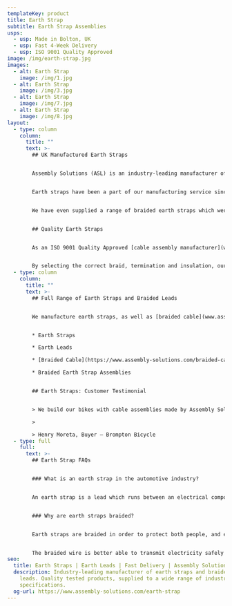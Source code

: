 ```yaml
---
templateKey: product
title: Earth Strap
subtitle: Earth Strap Assemblies
usps:
  - usp: Made in Bolton, UK
  - usp: Fast 4-Week Delivery
  - usp: ISO 9001 Quality Approved
image: /img/earth-strap.jpg
images:
  - alt: Earth Strap
    image: /img/1.jpg
  - alt: Earth Strap
    image: /img/3.jpg
  - alt: Earth Strap
    image: /img/7.jpg
  - alt: Earth Strap
    image: /img/8.jpg
layout:
  - type: column
    column:
      title: ""
      text: >-
        ## UK Manufactured Earth Straps


        Assembly Solutions (ASL) is an industry-leading manufacturer of braided earth straps and braided earth lead assemblies.


        Earth straps have been a part of our manufacturing service since we began, over 25 years ago. Our manufacturing team have a wide range of experience and knowledge, to deliver top-quality earth straps for the [automotive industry](https://www.assembly-solutions.com/markets/automotive), and more.


        We have even supplied a range of braided earth straps which were used in the Queen Elizabeth Aircraft Carrier!


        ## Quality Earth Straps


        As an ISO 9001 Quality Approved [cable assembly manufacturer](www.assembly-solutions.com/cable-assembly), we produce all our earth straps to the highest standard from our large and lively Bolton factory.


        By selecting the correct braid, termination and insulation, our earth straps are optimised for each application. We are open to looking at any size and quantity, and ensure that every single strap reaches the required performance criteria with respect to; temperature, flexibility, corrosion resistance, weight and electrical characteristics.
  - type: column
    column:
      title: ""
      text: >-
        ## Full Range of Earth Straps and Braided Leads


        We manufacture earth straps, as well as [braided cable](www.assembly-solutions.com/braided-cable) on reels. All our products are custom-made to customer specification, based on the size and length of cable. We also stock a range of terminations for single assemblies. We provide:


        * Earth Straps

        * Earth Leads

        * [Braided Cable](https://www.assembly-solutions.com/braided-cable) on reels

        * Braided Earth Strap Assemblies


        ## Earth Straps: Customer Testimonial


        > We build our bikes with cable assemblies made by Assembly Solutions as their quality is first class and deliveries are always on time, which is vital for our fast moving production lines! The sales and engineering team are an absolute pleasure to deal with, very friendly and quick to respond to any technical changes and quotations. It is very easy to say that ASL are one of our best suppliers!

        >

        > Henry Moreta, Buyer – Brompton Bicycle
  - type: full
    full:
      text: >-
        ## Earth Strap FAQs


        ### What is an earth strap in the automotive industry?


        An earth strap is a lead which runs between an electrical component and a negative battery terminal, or chassis, providing an alternate path for electricity to travel. The earth strap protects your vehicle from damage in the event of a power surge or short circuit, by dispersing the electricity safely.


        ### Why are earth straps braided?


        Earth straps are braided in order to protect both people, and electrical devices, from sudden surges in electricity. Normally made from high-grade copper wire, earth straps can redirect electricity safely into the earth, or a negative battery terminal when used within the automotive industry. 


        The braided wire is better able to transmit electricity safely than a single wire, due to splitting the electricity between multiple wires.
seo:
  title: Earth Straps | Earth Leads | Fast Delivery | Assembly Solutions
  description: Industry-leading manufacturer of earth straps and braided earth
    leads. Quality tested products, supplied to a wide range of industries and
    specifications.
  og-url: https://www.assembly-solutions.com/earth-strap
---
```

